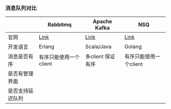 ### 消息队列对比

|     | Rabbitmq | Apache Kafka | NSQ |
| --- |    ---   | ---   | --- | 
| 官网| [Link](https://www.rabbitmq.com/) | [Link](https://kafka.apache.org/) | [Link](https://nsq.io/) 
| 开发语言 | Erlang | Scala/Java | Golang |
| 消息是否有序 | 有序只能使用一个client | 多client 保证有序 | 有序只能使用一个client |
| 是否有管理界面 | | | |
| 是否支持延迟队列 | | | 
